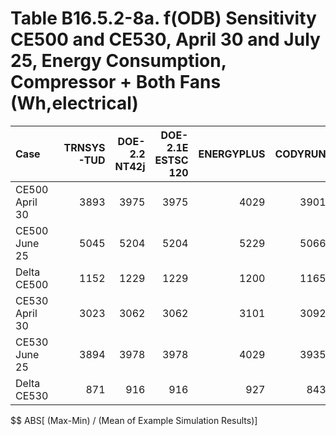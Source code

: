 # Table B16.5.2-8a. f(ODB) Sensitivity CE500 and CE530, April 30 and July 25, Energy Consumption, Compressor + Both Fans (Wh,electrical)
| Case           | TRNSYS-TUD | DOE-2.2 NT42j | DOE-2.1E ESTSC 120 | ENERGYPLUS | CODYRUN | HOT3000 |     |  Min |  Max | Mean | Dev % $$ |     | TEST 0.0.0 | 
|:-------------- | ----------:| -------------:| ------------------:| ----------:| -------:| -------:| ---:| ----:| ----:| ----:| --------:| ---:| ----------:| 
| CE500 April 30 |       3893 |          3975 |               3975 |       4029 |    3901 |    4073 |     | 3893 | 4073 | 3974 |      4.5 |     |       3975 | 
| CE500 June 25  |       5045 |          5204 |               5204 |       5229 |    5066 |    5230 |     | 5045 | 5230 | 5163 |      3.6 |     |       5204 | 
| Delta CE500    |       1152 |          1229 |               1229 |       1200 |    1165 |    1157 |     | 1152 | 1229 | 1189 |      6.5 |     |       1229 | 
| CE530 April 30 |       3023 |          3062 |               3062 |       3101 |    3092 |    3144 |     | 3023 | 3144 | 3081 |      3.9 |     |       3062 | 
| CE530 June 25  |       3894 |          3978 |               3978 |       4029 |    3935 |    4043 |     | 3894 | 4043 | 3976 |      3.7 |     |       3978 | 
| Delta CE530    |        871 |           916 |                916 |        927 |     843 |     899 |     |  843 |  927 |  896 |      9.4 |     |        916 | 

$$ ABS[ (Max-Min) / (Mean of Example Simulation Results)]


